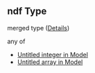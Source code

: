 ## ndf Type

merged type ([Details](model-properties-ndf.md))

any of

-   [Untitled integer in Model](model-properties-ndf-anyof-0.md "check type definition")
-   [Untitled array in Model](model-properties-ndf-anyof-1.md "check type definition")
